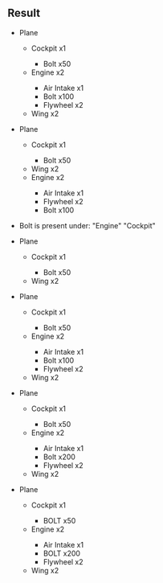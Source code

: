 <h2>Result</h2>
<ul>
<li>Plane</li>
	<ul>
<li>Cockpit x1</li>
		<ul>
	<li>Bolt x50</li>
	</ul>
	<li>Engine x2</li>
		<ul><li>Air Intake x1</li>
		<li>Bolt x100</li>
		<li>Flywheel x2</li>
		</ul>
	<li>Wing x2</li>
	</ul>
</ul>
<ul>
<li>Plane</li>
	<ul><li>Cockpit x1</li>
		<ul><li>Bolt x50</li></ul>
	<li>Wing x2</li>
	<li>Engine x2</li>
		<ul>
			<li>Air Intake x1</li>
			<li>Flywheel x2</li>
			<li>Bolt x100</li>
		</ul>
	</ul>
</ul>
<ul>
<li>Bolt is present under:  "Engine" "Cockpit"</li>
</ul>
<ul>
	<li>Plane</li>
	<ul>
		<li>Cockpit x1</li>
		<ul><li>Bolt x50</li></ul>
		<li>Wing x2</li>
	</ul>
</ul>
<ul>
	<li>Plane</li>
	<ul>
		<li>Cockpit x1</li>
		<ul>
			<li>Bolt x50</li>
		</ul>
		<li>Engine x2</li>
		<ul>
			<li>Air Intake x1</li>
			<li>Bolt x100</li>
			<li>Flywheel x2</li>
		</ul>
		<li>Wing x2</li>
	</ul>
</ul>
<ul>
	<li>Plane</li>
	<ul>
		<li>Cockpit x1</li>
		<ul>
			<li>Bolt x50</li>
		</ul>
		<li>Engine x2</li>
		<ul>
			<li>Air Intake x1</li>
			<li>Bolt x200</li>
			<li>Flywheel x2</li>
		</ul>
		<li>Wing x2</li>
	</ul>
</ul>
<ul>
	<li>Plane</li>
	<ul>
		<li>Cockpit x1</li>
		<ul><li>BOLT x50</li></ul>
		<li>Engine x2</li>
		<ul>
			<li>Air Intake x1</li>
			<li>BOLT x200</li>
			<li>Flywheel x2</li>
		</ul>
		<li>Wing x2</li>
	</ul>
</ul>
